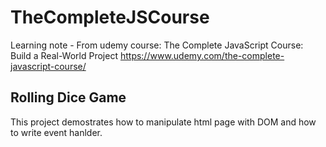 # TheCompleteJSCourse
Learning note - From udemy course: The Complete JavaScript Course: Build a Real-World Project https://www.udemy.com/the-complete-javascript-course/

## Rolling Dice Game
This project demostrates how to manipulate html page with DOM and how to write event hanlder. 
